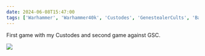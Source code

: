 ```yaml
---
date: 2024-06-08T15:47:00
tags: ['Warhammer', 'Warhammer40k', 'Custodes', 'GenestealerCults', 'BattleReport']
---
```


First game with my Custodes and second game against GSC.

![](https://cdn.geekyaubergine.com/2024/06/08/IMG_6691.jpeg)
